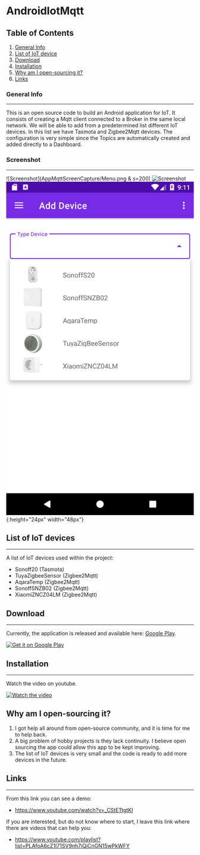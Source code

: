 # AndroidIotMqtt
## Table of Contents
1. [General Info](#general-info)
2. [List of IoT device](#list-of-IoT-devices)
3. [Download](#download)
4. [Installation](#installation)
5. [Why am I open-sourcing it?](#why-am-I-open-sourcing-it?)
6. [Links](#links)
### General Info
***
This is an open source code to build an Android application for IoT. It consists of creating a Mqtt client connected to a Broker in the same local network. We will be able to add from a predetermined list different IoT devices. In this list we have Tasmota and Zigbee2Mqtt devices. The configuration is very simple since the Topics are automatically created and added directly to a Dashboard.

### Screenshot
***
![Screenshot](AppMqttScreenCapture/Menu.png & s=200)
![Screenshot](AppMqttScreenCapture/Relay.png|width=100px)
![Screenshot](AppMqttScreenCapture/AddDevice.png){:height="24px" width="48px"}

## List of IoT devices
***
A list of IoT devices used within the project:
* Sonoff20 (Tasmota)
* TuyaZigbeeSensor (Zigbee2Mqtt)
* AqaraTemp (Zigbee2Mqtt)
* SonoffSNZB02 (Zigbee2Mqtt)
* XiaomiZNCZ04LM (Zigbee2Mqtt)
## Download
***
Currently, the application is released and available here:
[Google Play](https://play.google.com/store/apps/details?id=com.dnomaid.mqtt&gl=ES).

<a href='https://play.google.com/store/apps/details?id=com.dnomaid.mqtt&gl=ES'><img alt='Get it on Google Play' src='https://play.google.com/intl/en_us/badges/images/generic/en_badge_web_generic.png' height="80"/></a>

## Installation
***
Watch the video on youtube.

[![Watch the video](https://img.youtube.com/vi/_CStETtgtKI/0.jpg)](https://www.youtube.com/watch?v=_CStETtgtKI)

## Why am I open-sourcing it?
1. I got help all around from open-source community, and it is time for me to help back.
2. A big problem of hobby projects is they lack continuity. I believe open sourcing the app could allow this app to be kept improving.
3. The list of IoT devices is very small and the code is ready to add more devices in the future.

## Links
***
From this link you can see a demo:
* https://www.youtube.com/watch?v=_CStETtgtKI


If you are interested, but do not know where to start, I leave this link where there are videos that can help you:
* https://www.youtube.com/playlist?list=PLAfoA6cZ1I71SV9nh7iQiCnGN15wPkWFY
